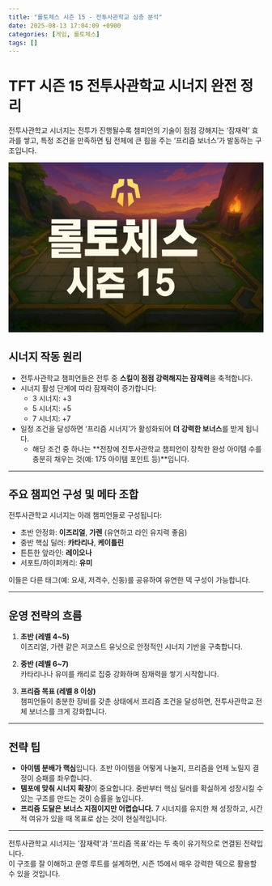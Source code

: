```yaml
---
title: "롤토체스 시즌 15 - 전투사관학교 심층 분석"
date: 2025-08-13 17:04:09 +0900
categories: [게임, 롤토체스]
tags: []
---
```


# TFT 시즌 15 전투사관학교 시너지 완전 정리

전투사관학교 시너지는 전투가 진행될수록 챔피언의 기술이 점점 강해지는 ‘잠재력’ 효과를 쌓고, 특정 조건을 만족하면 팀 전체에 큰 힘을 주는 ‘프리즘 보너스’가 발동하는 구조입니다.

![tft](assets/img/tft/1754737251915.png)

##  시너지 작동 원리

- 전투사관학교 챔피언들은 전투 중 **스킬이 점점 강력해지는 잠재력**을 축적합니다.
- 시너지 활성 단계에 따라 잠재력이 증가합니다:
  - 3 시너지: +3
  - 5 시너지: +5
  - 7 시너지: +7
- 일정 조건을 달성하면 ‘프리즘 시너지’가 활성화되어 **더 강력한 보너스**를 받게 됩니다.
  - 해당 조건 중 하나는 **전장에 전투사관학교 챔피언이 장착한 완성 아이템 수를 충분히 채우는 것(예: 175 아이템 포인트 등)**입니다.

---

##  주요 챔피언 구성 및 메타 조합

전투사관학교 시너지는 아래 챔피언들로 구성됩니다:
- 초반 안정화: **이즈리얼**, **가렌** (유연하고 라인 유지력 좋음)
- 중반 핵심 딜러: **카타리나**, **케이틀린**
- 튼튼한 앞라인: **레이오나**
- 서포트/하이퍼캐리: **유미**

이들은 다른 태그(예: 요새, 저격수, 신동)를 공유하여 유연한 덱 구성이 가능합니다.

---

##  운영 전략의 흐름

1. **초반 (레벨 4~5)**  
   이즈리얼, 가렌 같은 저코스트 유닛으로 안정적인 시너지 기반을 구축합니다.

2. **중반 (레벨 6~7)**  
   카타리나나 유미를 캐리로 집중 강화하며 잠재력을 쌓기 시작합니다.

3. **프리즘 목표 (레벨 8 이상)**  
   챔피언들이 충분한 장비를 갖춘 상태에서 프리즘 조건을 달성하면, 전투사관학교 전체 보너스를 크게 강화합니다.

---

##  전략 팁

- **아이템 분배가 핵심**입니다. 초반 아이템을 어떻게 나눌지, 프리즘을 언제 노릴지 결정이 승패를 좌우합니다.
- **템포에 맞춰 시너지 확장**이 중요합니다. 중반부터 핵심 딜러를 확실하게 성장시킬 수 있는 구조를 만드는 것이 승률을 높입니다.
- **프리즘 도달은 보너스 지점이지만 어렵습니다.** 7 시너지를 유지한 채 성장하고, 시간적 여유가 있을 때 목표로 삼는 것이 현실적입니다.

---

전투사관학교 시너지는 '잠재력'과 '프리즘 목표'라는 두 축이 유기적으로 연결된 전략입니다.  
이 구조를 잘 이해하고 운영 루트를 설계하면, 시즌 15에서 매우 강력한 덱으로 활용할 수 있을 것입니다.
